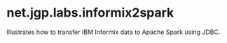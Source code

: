 # net.jgp.labs.informix2spark
Illustrates how to transfer IBM Informix data to Apache Spark using JDBC.
